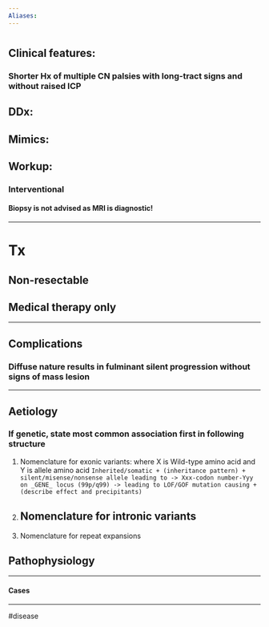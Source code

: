 ```yaml
---
Aliases:
---
```

# 
## Clinical features:
### Shorter Hx of multiple CN palsies with long-tract signs and without raised ICP
## DDx:
###
## Mimics:
###
## Workup:
### Interventional
#### Biopsy is not advised as MRI is diagnostic!

---
# Tx
## Non-resectable
## Medical therapy only

---
## Complications
### Diffuse nature results in fulminant silent progression without signs of mass lesion

---
## Aetiology
### If genetic, state most common association first in following structure
1.  Nomenclature for exonic variants: where X is Wild-type amino acid and Y is allele amino acid
	`Inherited/somatic + (inheritance pattern) + silent/misense/nonsense allele leading to -> Xxx-codon number-Yyy on _GENE_ locus (99p/q99) -> leading to LOF/GOF mutation causing + (describe effect and precipitants) `
2.  Nomenclature for intronic variants
	- 
3.  Nomenclature for repeat expansions
## Pathophysiology

---
#### Cases


---
#disease 